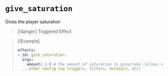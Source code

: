 # `give_saturation`

Gives the player saturation

> [!danger] Triggered Effect

> [!Example]
> ```yaml
> effects:
> - id: give_saturation
>   args:
>     amount: 1.0 # The amount of saturation to give/take (allows negative values)
>   ...other config (eg triggers, filters, mutators, etc)
> ```
